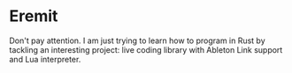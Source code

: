 # Eremit

Don't pay attention. I am just trying to learn how to program in Rust by tackling an interesting project: live coding library with Ableton Link support and Lua interpreter.